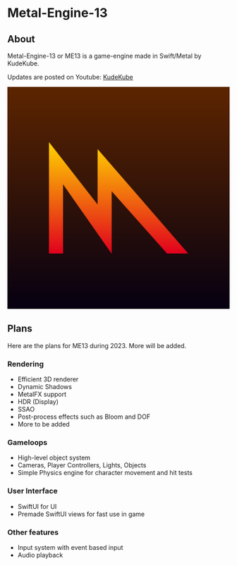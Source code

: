 # Metal-Engine-13

## About ##
Metal-Engine-13 or ME13 is a game-engine made in Swift/Metal by KudeKube.

Updates are posted on Youtube: [KudeKube](https://www.youtube.com/channel/UCXDI-MFA_Gp8vXyaJ80Zc5Q)

![Logo](MetalEngine.png)

## Plans ##
Here are the plans for ME13 during 2023. More will be added.

### Rendering ###
- Efficient 3D renderer
- Dynamic Shadows
- MetalFX support
- HDR (Display)
- SSAO
- Post-process effects such as Bloom and DOF
- More to be added

### Gameloops ###
- High-level object system
- Cameras, Player Controllers, Lights, Objects
- Simple Physics engine for character movement and hit tests

### User Interface ###
- SwiftUI for UI
- Premade SwiftUI views for fast use in game

### Other features ###
- Input system with event based input
- Audio playback

